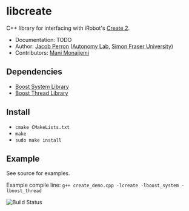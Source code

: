 # libcreate

C++ library for interfacing with iRobot's [Create 2](http://www.irobot.com/About-iRobot/STEM/Create-2.aspx).

* Documentation: TODO
* Author: [Jacob Perron](http://jacobperron.ca) ([Autonomy Lab](http://autonomylab.org), [Simon Fraser University](http://www.sfu.ca))
* Contributors: [Mani Monajjemi](http:mani.im)

## Dependencies

* [Boost System Library](http://www.boost.org/doc/libs/1_59_0/libs/system/doc/index.html)
* [Boost Thread Library](http://www.boost.org/doc/libs/1_59_0/doc/html/thread.html)

## Install

* `cmake CMakeLists.txt`
* `make`
* `sudo make install`

## Example

See source for examples.
 
Example compile line: `g++ create_demo.cpp -lcreate -lboost_system -lboost_thread`

![Build Status](https://api.travis-ci.org/AutonomyLab/libcreate.svg?branch=master)
